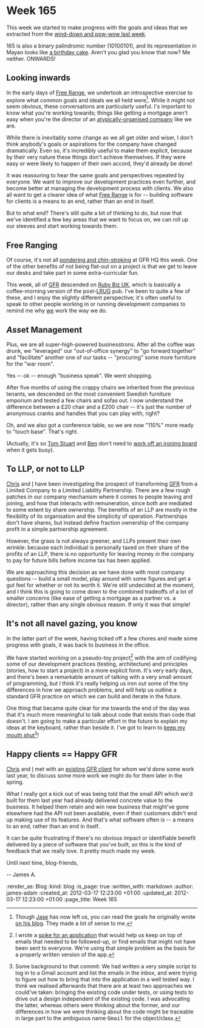 Week 165
========

This week we started to make progress with the goals and ideas that we extracted from the [wind-down and pow-wow last week](/week-164).

165 is also a binary palindromic number (10100101), and its representation in Mayan looks like [a birthday cake](http://numdic.com/165). Aren't you glad you know that now? Me neither. ONWARDS!

Looking inwards
--------------

In the early days of [Free Range](/), we undertook an introspective exercise to explore what common goals and ideals we all held were[^jasonsgoals]. While it might not seem obvious, these conversations are particularly useful. I's important to know what you're working towards; things like getting a mortgage aren't easy when you're the director of an [atypically-organised company](http://youtu.be/dOOTKA0aGI0?t=1m38s) like we are.

While there is inevitably some change as we all get older and wiser, I don't think anybody's goals or aspirations for the company have changed dramatically. Even so, it's incredibly useful to make them explicit, because by their very nature these things don't achieve themselves. If they were easy or were likely to happen of their own accord, they'd already be done!

It was reassuring to hear the same goals and perspectives repeated by everyone. We want to improve our development practices even further, and become better at managing the development process with clients. We also all want to get a clearer idea of what [Free Range](/) is for -- building software for clients is a means to an end, rather than an end in itself.

But to what end? There's still quite a bit of thinking to do, but now that we've identified a few key areas that we want to focus on, we can roll up our sleeves and start working towards them.


Free Ranging
-------

Of course, it's not all [pondering and chin-stroking](/images/blog/ponderers.jpg) at GFR HQ this week. One of the other benefits of not being flat-out on a project is that we get to leave our desks and take part in some extra-curricular fun.

This week, all of [GFR](/) descended on [Ruby Biz UK](http://lanyrd.com/2012/rubybizuk-march/), which is basically a coffee-morning version of the post-[LRUG](http://lrug.org) pub. I've been to quite a few of these, and I enjoy the slightly different perspective; it's often useful to speak to other people working in or running development companies to remind me why [we](/) work the way we do.


<i>Ass</i>et Management
-------

Plus, we are all super-high-powered businesstrons. After all the coffee was drunk, we "leveraged" our "out-of-office synergy" to "go forward together" and "facilitate" another one of our tasks -- "procuring" some more furniture for the "war room".

Yes -- ok -- enough "business speak". We went shopping.

After five months of using the crappy chairs we inherited from the previous tenants, we descended on the most convenient Swedish furniture emporium and tested a few chairs and sofas out. I now understand the difference between a £20 chair and a £200 chair -- it's just the number of anonymous cranks and handles that you can play with, right?

Oh, and we also got a conference table, so we are now "110%" more ready to "touch base". That's right.

(Actually, it's so [Tom Stuart](http://experthuman.com) and [Ben](http://techbelly.com) don't need to [work off an ironing board](/images/blog/tom-stuarts-desk.jpg) when it gets busy).


To LLP, or not to LLP
--------------------

[Chris](/chris-roos) and [I](/james-adam) have been investigating the prospect of transforming [GFR](/) from a Limited Company to a Limited Liability Partnership. There are a few rough patches in our company mechanism where it comes to people leaving and joining, and how that interacts with remuneration, since both are mediated to some extent by share ownership. The benefits of an LLP are mostly in the flexibility of its organisation and the simplicity of operation. Partnerships don't have shares, but instead define fraction ownership of the company profit in a simple partnership agreement.

However, the grass is not always greener, and LLPs present their own wrinkle: because each individual is personally taxed on their share of the profits of an LLP, there is no opportunity for leaving money *in* the company to pay for future bills before income tax has been applied.

We are approaching this decision as we have done with most company questions -- build a small model, play around with some figures and get a gut feel for whether or not its worth it. We're still undecided at the moment, and I think this is going to come down to the combined tradeoffs of a lot of smaller concerns (like ease of getting a mortgage as a partner vs. a director), rather than any single obvious reason. If only it was that simple!


It's not all navel gazing, you know
-------------------------

In the latter part of the week, having ticked off a few chores and made some progress with goals, it was back to business in the office.

We have started working on a pseudo-toy project[^sauron] with the aim of codifying some of our development practices (testing, architecture) and principles (stories, how to start a project) in a more explicit form. It's very early days, and there's been a remarkable amount of talking with a very small amount of programming, but I think it's really helping us iron out some of the tiny differences in how we approach problems, and will help us outline a standard GFR practice on which we can build and iterate in the future.

One thing that became quite clear for me towards the end of the day was that it's much more meaningful to talk about code that exists than code that doesn't. I am going to make a particular effort in the future to explain my ideas at the keyboard, rather than beside it. I've got to learn to [keep my mouth shut](https://github.com/freerange/sauron/commit/4d46f851de88686d9437e290a6931cbefef580ce#lib/gmail_account.rb-P3)[^gmail]!


Happy clients == Happy GFR
------------------------

[Chris](/chris-roos) and [I](/james-adam) met with an [existing GFR client](/voicenet) for whom we'd done some work last year, to discuss some more work we might do for them later in the spring.

What I really got a kick out of was being told that the small API which we'd built for them last year had already delivered concrete value to the business. It helped them retain and win new business that might've gone elsewhere had the API not been available, even if their customers didn't end up making use of its features. And that's what software often is -- a means to an end, rather than an end in itself.

It can be quite frustrating if there's no obvious impact or identifiable benefit delivered by a piece of software that you've built, so this is the kind of feedback that we really love. It pretty much made my week.

Until next time, blog-friends,

-- James A.



[^jasonsgoals]: Though [Jase](/jason-cale) has now left us, you can read the goals he originally wrote [on his blog](http://jasoncale.com/articles/7-building-a-company-starting-with-our-personal-goals). They made a lot of sense to me.
[^sauron]: I wrote a [spike for an application](http://github.com/freerange/sauron) that would help us keep on top of emails that needed to be followed-up, or find emails that might not have been sent to everyone. We're using that simple problem as the basis for a properly written version of the app.
[^gmail]: Some background to that commit: We had written a very simple script to log in to a Gmail account and list the emails in the inbox, and were trying to figure out how to bring that into the application in a well tested way. I think we realised afterwards that there are at least two approaches we could've taken: bringing the existing code under tests, or using tests to drive out a design independent of the existing code. I was advocating the latter, whereas others were thinking about the former, and our differences in how we were thinking about the code might be traceable in large part to the ambiguous name <tt>Gmail</tt> for the object/class.


:render_as: Blog
:kind: blog
:is_page: true
:written_with: markdown
:author: james-adam
:created_at: 2012-03-17 12:23:00 +01:00
:updated_at: 2012-03-17 12:23:00 +01:00
:page_title: Week 165